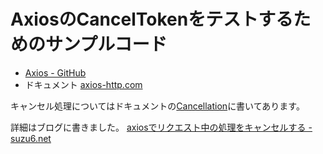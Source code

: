 # AxiosのCancelTokenをテストするためのサンプルコード

- [Axios - GitHub](https://github.com/axios/axios)
- ドキュメント [axios-http.com](https://axios-http.com/)

キャンセル処理についてはドキュメントの[Cancellation](https://axios-http.com/docs/cancellation)に書いてあります。

詳細はブログに書きました。
[axiosでリクエスト中の処理をキャンセルする - suzu6.net](https://www.suzu6.net/posts/315-axios-request-cancel)